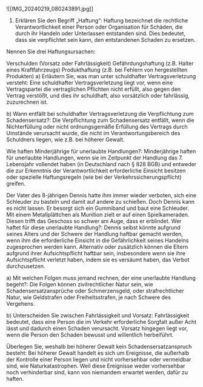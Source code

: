 
![[IMG_20240219_080243891.jpg]]
1. Erklären Sie den Begriff „Haftung“: Haftung bezeichnet die rechtliche Verantwortlichkeit einer Person oder Organisation für Schäden, die durch ihr Handeln oder Unterlassen entstanden sind. Dies bedeutet, dass sie verpflichtet sein kann, den entstandenen Schaden zu ersetzen.

Nennen Sie drei Haftungsursachen:

Verschulden (Vorsatz oder Fahrlässigkeit) Gefährdungshaftung (z.B. Halter eines Kraftfahrzeugs) Produkthaftung (z.B. bei Fehlern von hergestellten Produkten) a) Erläutern Sie, was man unter schuldhafter Vertragsverletzung versteht: Eine schuldhafter Vertragsverletzung liegt vor, wenn eine Vertragspartei die vertraglichen Pflichten nicht erfüllt, also gegen den Vertrag verstößt, und dies ihr schuldhaft, also vorsätzlich oder fahrlässig, zuzurechnen ist.

b) Wann entfällt bei schuldhafter Vertragsverletzung die Verpflichtung zum Schadensersatz?: Die Verpflichtung zum Schadensersatz entfällt, wenn die Nichterfüllung oder nicht ordnungsgemäße Erfüllung des Vertrags durch Umstände verursacht wurde, die nicht im Verantwortungsbereich des Schuldners liegen, wie z.B. bei höherer Gewalt.

Wie haften Minderjährige für unerlaubte Handlungen?: Minderjährige haften für unerlaubte Handlungen, wenn sie im Zeitpunkt der Handlung das 7. Lebensjahr vollendet haben (in Deutschland nach § 828 BGB) und entweder die zur Erkenntnis der Verantwortlichkeit erforderliche Einsicht besitzen oder spezielle Haftungsregeln (wie bei der Verkehrssicherungspflicht) greifen.

Der Vater des 8-jährigen Dennis hatte ihm immer wieder verboten, sich eine Schleuder zu basteln und damit auf andere zu schießen. Doch Dennis kann es nicht lassen. Er besorgt sich ein Gummiband und baut eine Schleuder. Mit einem Metallplättchen als Munition zielt er auf einen Spielkameraden. Diesen trifft das Geschoss so schwer am Auge, dass er erblindet. Wer haftet für diese unerlaubte Handlung?: Dennis selbst könnte aufgrund seines Alters und der Schwere der Handlung haftbar gemacht werden, wenn ihm die erforderliche Einsicht in die Gefährlichkeit seines Handelns zugesprochen werden kann. Alternativ oder zusätzlich können die Eltern aufgrund ihrer Aufsichtspflicht haftbar sein, insbesondere wenn sie ihre Aufsichtspflicht verletzt haben, indem sie es versäumt haben, das Verbot durchzusetzen.

a) Mit welchen Folgen muss jemand rechnen, der eine unerlaubte Handlung begeht?: Die Folgen können zivilrechtlicher Natur sein, wie Schadensersatzansprüche oder Schmerzensgeld, oder strafrechtlicher Natur, wie Geldstrafen oder Freiheitsstrafen, je nach Schwere des Vergehens.

b) Unterscheiden Sie zwischen Fahrlässigkeit und Vorsatz: Fahrlässigkeit bedeutet, dass eine Person die im Verkehr erforderliche Sorgfalt außer Acht lässt und dadurch einen Schaden verursacht. Vorsatz hingegen liegt vor, wenn die Person den Schaden bewusst und willentlich herbeiführt.

Überlegen Sie, weshalb bei höherer Gewalt kein Schadensersatzanspruch besteht: Bei höherer Gewalt handelt es sich um Ereignisse, die außerhalb der Kontrolle einer Person liegen und nicht vorhersehbar oder vermeidbar sind, wie Naturkatastrophen. Weil diese Ereignisse weder vorhersehbar noch verhinderbar sind, kann von niemandem erwartet werden, dafür zu haften.